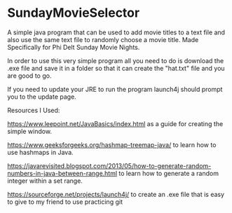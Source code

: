 # SundayMovieSelector
A simple java program that can be used to add movie titles to a text file and also use the same text file to randomly choose a movie title. Made Specifically for Phi Delt Sunday Movie Nights.

In order to use this very simple program all you need to do is download the .exe file and save it in a folder so that it can create the "hat.txt" file and you are good to go.

If you need to update your JRE to run the program launch4j should prompt you to the update page.

Resources I Used:

https://www.leepoint.net/JavaBasics/index.html as a guide for creating the simple window.

https://www.geeksforgeeks.org/hashmap-treemap-java/ to learn how to use hashmaps in Java.

https://javarevisited.blogspot.com/2013/05/how-to-generate-random-numbers-in-java-between-range.html to learn how to generate a random integer within a set range.

https://sourceforge.net/projects/launch4j/ to create an .exe file that is easy to give to my friend to use
practicing git
